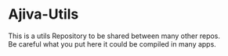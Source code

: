 # Ajiva-Utils

This is a utils Repository to be shared between many other repos.
<br>
Be careful what you put here it could be compiled in many apps.
